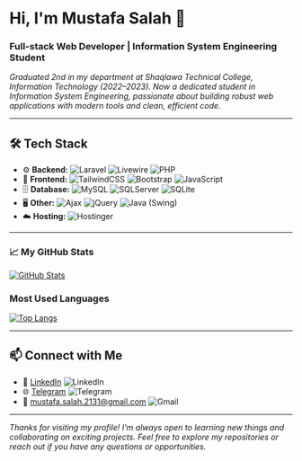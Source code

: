 
# Hi, I'm Mustafa Salah 👋
### Full-stack Web Developer | Information System Engineering Student

_Graduated 2nd in my department at Shaqlawa Technical College, Information Technology (2022–2023)._
_Now a dedicated student in Information System Engineering, passionate about building robust web applications with modern tools and clean, efficient code._

---

## 🛠 Tech Stack

- ⚙️ **Backend:** ![Laravel](https://img.shields.io/badge/Laravel-FF2D20?style=for-the-badge&logo=laravel&logoColor=white) ![Livewire](https://img.shields.io/badge/Livewire-4B5563?style=for-the-badge&logo=livewire&logoColor=white) ![PHP](https://img.shields.io/badge/PHP-777BB4?style=for-the-badge&logo=php&logoColor=white)
- 💅 **Frontend:** ![TailwindCSS](https://img.shields.io/badge/Tailwind_CSS-38B2AC?style=for-the-badge&logo=tailwind-css&logoColor=white) ![Bootstrap](https://img.shields.io/badge/Bootstrap-563D7C?style=for-the-badge&logo=bootstrap&logoColor=white) ![JavaScript](https://img.shields.io/badge/JavaScript-F7DF1E?style=for-the-badge&logo=javascript&logoColor=black)
- 🗄️ **Database:** ![MySQL](https://img.shields.io/badge/MySQL-005C84?style=for-the-badge&logo=mysql&logoColor=white) ![SQLServer](https://img.shields.io/badge/Microsoft_SQL_Server-CC2927?style=for-the-badge&logo=microsoft-sql-server&logoColor=white) ![SQLite](https://img.shields.io/badge/SQLite-07405E?style=for-the-badge&logo=sqlite&logoColor=white)
- 🖥️ **Other:** ![Ajax](https://img.shields.io/badge/AJAX-000000?style=for-the-badge&logo=ajax&logoColor=white) ![jQuery](https://img.shields.io/badge/jQuery-0769AD?style=for_the_badge&logo=jquery&logoColor=white) ![Java](https://img.shields.io/badge/Java-007396?style=for-the-badge&logo=java&logoColor=white) (Swing)
- ☁️ **Hosting:** ![Hostinger](https://img.shields.io/badge/Hostinger-4074F4?style=for-the-badge&logo=hostinger&logoColor=white)


---

### 📈 My GitHub Stats

[![GitHub Stats](https://github-readme-stats.vercel.app/api?username=mustafa-salah-1&show_icons=true&theme=dark)](https://github.com/anuraghazra/github-readme-stats)

### Most Used Languages

[![Top Langs](https://github-readme-stats.vercel.app/api/top-langs/?username=mustafa-salah-1&layout=compact&theme=dark)](https://github.com/anuraghazra/github-readme-stats)

---

## 📫 Connect with Me

- 💼 [LinkedIn](https://www.linkedin.com/in/mustafa-salah-8299b332a?utm_source=share&utm_campaign=share_via&utm_content=profile&utm_medium=android_app) ![LinkedIn](https://img.shields.io/badge/LinkedIn-0077B5?style=for-the-badge&logo=linkedin&logoColor=white)
- 🌐 [Telegram](https://t.me/m0_s1a) ![Telegram](https://img.shields.io/badge/Telegram-2CA5E0?style=for-the-badge&logo=telegram&logoColor=white)
- 📧 mustafa.salah.2131@gmail.com ![Gmail](https://img.shields.io/badge/Gmail-D14836?style=for-the-badge&logo=gmail&logoColor=white)

---

_Thanks for visiting my profile! I'm always open to learning new things and collaborating on exciting projects. Feel free to explore my repositories or reach out if you have any questions or opportunities._
